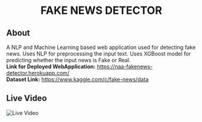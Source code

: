 <div align="center">
    <h1>FAKE NEWS DETECTOR</h1>
</div>

## About
A NLP and Machine Learning based web application used for detecting fake news. Uses NLP for preprocessing the input text. Uses XGBoost model for predicting whether the input news is Fake or Real. <br>
<b>Link for Deployed WebApplication:</b> https://naa-fakenews-detector.herokuapp.com/ <br>
<b>Dataset Link:</b> https://www.kaggle.com/c/fake-news/data

## Live Video
![Live Video](https://github.com/venugopalkadamba/Fake_News_Detector/blob/master/live_video.gif)
